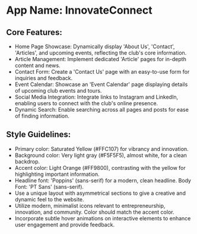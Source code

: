 # **App Name**: InnovateConnect

## Core Features:

- Home Page Showcase: Dynamically display 'About Us', 'Contact', 'Articles', and upcoming events, reflecting the club's core information.
- Article Management: Implement dedicated 'Article' pages for in-depth content and news.
- Contact Form: Create a 'Contact Us' page with an easy-to-use form for inquiries and feedback.
- Event Calendar: Showcase an 'Event Calendar' page displaying details of upcoming club events and tours.
- Social Media Integration: Integrate links to Instagram and LinkedIn, enabling users to connect with the club's online presence.
- Dynamic Search: Enable searching across all pages and posts for ease of finding information.

## Style Guidelines:

- Primary color: Saturated Yellow (#FFC107) for vibrancy and innovation.
- Background color: Very light gray (#F5F5F5), almost white, for a clean backdrop.
- Accent color: Light Orange (#FF9800), contrasting with the yellow for highlighting important information.
- Headline font: 'Poppins' (sans-serif) for a modern, clean headline. Body Font: 'PT Sans' (sans-serif).
- Use a unique layout with asymmetrical sections to give a creative and dynamic feel to the website.
- Utilize modern, minimalist icons relevant to entrepreneurship, innovation, and community. Color should match the accent color.
- Incorporate subtle hover animations on interactive elements to enhance user engagement and provide feedback.